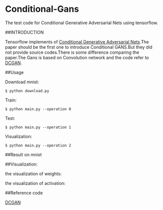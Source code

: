 # Conditional-Gans
The test code for Conditional Generative Adversarial Nets using tensorflow.

##INTRODUCTION

Tensorflow implements of [Conditional Generative Adversarial Nets](https://arxiv.org/abs/1411.1784).The paper should be the first one to introduce Conditional GANS.But they did not provide source codes.There is some difference comparing the paper.The Gans is based on Convolution network and the code refer to [DCGAN](https://github.com/carpedm20/DCGAN-tensorflow).

##Usage

  Download mnist:
  
    $ python download.py
  
  Train:
  
    $ python main.py --operation 0
  
  Test:
  
    $ python main.py --operation 1
  
  Visualization:
  
    $ python main.py --operation 2
  
##Result on mnist




##Visualization:

the visualization of weights:

the visualization of activation:




##Reference code

[DCGAN](https://github.com/carpedm20/DCGAN-tensorflow)
